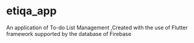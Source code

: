 # etiqa_app
An application of To-do List Management ,Created with the use of Flutter framework supported by the database of Firebase
